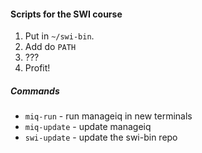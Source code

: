 #### Scripts for the SWI course

1. Put in `~/swi-bin`.
1. Add do `PATH`
1. ???
1. Profit!


##### Commands

* `miq-run` - run manageiq in new terminals
* `miq-update` - update manageiq
* `swi-update` - update the swi-bin repo
